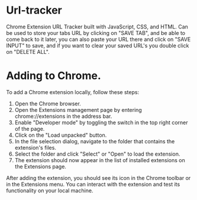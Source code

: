 # Url-tracker
Chrome Extension URL Tracker built with JavaScript, CSS, and HTML.  Can be used to store your tabs URL by clicking on "SAVE TAB", and be able to come back to it later, you can also paste your URL there and click on "SAVE INPUT" to save, and if you want to clear your saved URL's you double click on "DELETE ALL".

# Adding to Chrome.
To add a Chrome extension locally, follow these steps:
1. Open the Chrome browser.
2. Open the Extensions management page by entering chrome://extensions in the address bar.
3. Enable "Developer mode" by toggling the switch in the top right corner of the page.
4. Click on the "Load unpacked" button.
5. In the file selection dialog, navigate to the folder that contains the extension's files.
6. Select the folder and click "Select" or "Open" to load the extension.
7. The extension should now appear in the list of installed extensions on the Extensions page.

After adding the extension, you should see its icon in the Chrome toolbar or in the Extensions menu. You can interact with the extension and test its functionality on your local machine.
